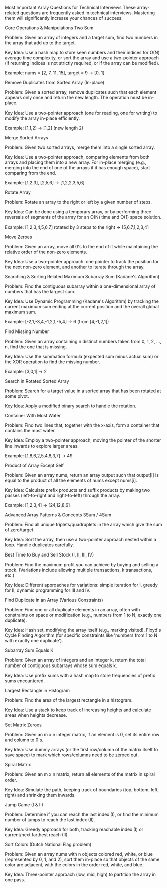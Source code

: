 Most Important Array Questions for Technical Interviews
These array-related questions are frequently asked in technical interviews. Mastering them will significantly increase your chances of success.

Core Operations & Manipulations
Two Sum

Problem: Given an array of integers and a target sum, find two numbers in the array that add up to the target.

Key Idea: Use a hash map to store seen numbers and their indices for O(N) average time complexity, or sort the array and use a two-pointer approach (if returning indices is not strictly required, or if the array can be modified).

Example: nums = [2, 7, 11, 15], target = 9 -> [0, 1]

Remove Duplicates from Sorted Array (In-place)

Problem: Given a sorted array, remove duplicates such that each element appears only once and return the new length. The operation must be in-place.

Key Idea: Use a two-pointer approach (one for reading, one for writing) to modify the array in-place efficiently.

Example: [1,1,2] -> [1,2] (new length 2)

Merge Sorted Arrays

Problem: Given two sorted arrays, merge them into a single sorted array.

Key Idea: Use a two-pointer approach, comparing elements from both arrays and placing them into a new array. For in-place merging (e.g., merging into the end of one of the arrays if it has enough space), start comparing from the end.

Example: [1,2,3], [2,5,6] -> [1,2,2,3,5,6]

Rotate Array

Problem: Rotate an array to the right or left by a given number of steps.

Key Idea: Can be done using a temporary array, or by performing three reversals of segments of the array for an O(N) time and O(1) space solution.

Example: [1,2,3,4,5,6,7] rotated by 3 steps to the right -> [5,6,7,1,2,3,4]

Move Zeroes

Problem: Given an array, move all 0's to the end of it while maintaining the relative order of the non-zero elements.

Key Idea: Use a two-pointer approach: one pointer to track the position for the next non-zero element, and another to iterate through the array.

Searching & Sorting Related
Maximum Subarray Sum (Kadane's Algorithm)

Problem: Find the contiguous subarray within a one-dimensional array of numbers that has the largest sum.

Key Idea: Use Dynamic Programming (Kadane's Algorithm) by tracking the current maximum sum ending at the current position and the overall global maximum sum.

Example: [-2,1,-3,4,-1,2,1,-5,4] -> 6 (from [4,-1,2,1])

Find Missing Number

Problem: Given an array containing n distinct numbers taken from 0, 1, 2, ..., n, find the one that is missing.

Key Idea: Use the summation formula (expected sum minus actual sum) or the XOR operation to find the missing number.

Example: [3,0,1] -> 2

Search in Rotated Sorted Array

Problem: Search for a target value in a sorted array that has been rotated at some pivot.

Key Idea: Apply a modified binary search to handle the rotation.

Container With Most Water

Problem: Find two lines that, together with the x-axis, form a container that contains the most water.

Key Idea: Employ a two-pointer approach, moving the pointer of the shorter line inwards to explore larger areas.

Example: [1,8,6,2,5,4,8,3,7] -> 49

Product of Array Except Self

Problem: Given an array nums, return an array output such that output[i] is equal to the product of all the elements of nums except nums[i].

Key Idea: Calculate prefix products and suffix products by making two passes (left-to-right and right-to-left) through the array.

Example: [1,2,3,4] -> [24,12,8,6]

Advanced Array Patterns & Concepts
3Sum / 4Sum

Problem: Find all unique triplets/quadruplets in the array which give the sum of zero/target.

Key Idea: Sort the array, then use a two-pointer approach nested within a loop. Handle duplicates carefully.

Best Time to Buy and Sell Stock (I, II, III, IV)

Problem: Find the maximum profit you can achieve by buying and selling a stock. (Variations include allowing multiple transactions, k transactions, etc.)

Key Idea: Different approaches for variations: simple iteration for I, greedy for II, dynamic programming for III and IV.

Find Duplicate in an Array (Various Constraints)

Problem: Find one or all duplicate elements in an array, often with constraints on space or modification (e.g., numbers from 1 to N, exactly one duplicate).

Key Idea: Hash set, modifying the array itself (e.g., marking visited), Floyd's Cycle Finding Algorithm (for specific constraints like 'numbers from 1 to N with exactly one duplicate').

Subarray Sum Equals K

Problem: Given an array of integers and an integer k, return the total number of contiguous subarrays whose sum equals k.

Key Idea: Use prefix sums with a hash map to store frequencies of prefix sums encountered.

Largest Rectangle in Histogram

Problem: Find the area of the largest rectangle in a histogram.

Key Idea: Use a stack to keep track of increasing heights and calculate areas when heights decrease.

Set Matrix Zeroes

Problem: Given an m x n integer matrix, if an element is 0, set its entire row and column to 0's.

Key Idea: Use dummy arrays (or the first row/column of the matrix itself to save space) to mark which rows/columns need to be zeroed out.

Spiral Matrix

Problem: Given an m x n matrix, return all elements of the matrix in spiral order.

Key Idea: Simulate the path, keeping track of boundaries (top, bottom, left, right) and shrinking them inwards.

Jump Game (I & II)

Problem: Determine if you can reach the last index (I), or find the minimum number of jumps to reach the last index (II).

Key Idea: Greedy approach for both, tracking reachable index (I) or current/next farthest reach (II).

Sort Colors (Dutch National Flag problem)

Problem: Given an array nums with n objects colored red, white, or blue (represented by 0, 1, and 2), sort them in-place so that objects of the same color are adjacent, with the colors in the order red, white, and blue.

Key Idea: Three-pointer approach (low, mid, high) to partition the array in one pass.

